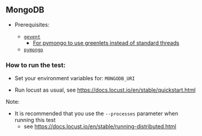 ## MongoDB

- Prerequisites:

  - [`gevent`](https://www.gevent.org/install.html)
    - [For pymongo to use greenlets instead of standard threads](https://pymongo.readthedocs.io/en/stable/examples/gevent.html)
  - [`pymongo`](https://pymongo.readthedocs.io/en/stable/installation.html)

### How to run the test:

- Set your environment variables for:
  `MONGODB_URI`

- Run locust as usual, see https://docs.locust.io/en/stable/quickstart.html

Note:

- It is recommended that you use the `--processes` parameter when running this test
  - see https://docs.locust.io/en/stable/running-distributed.html
